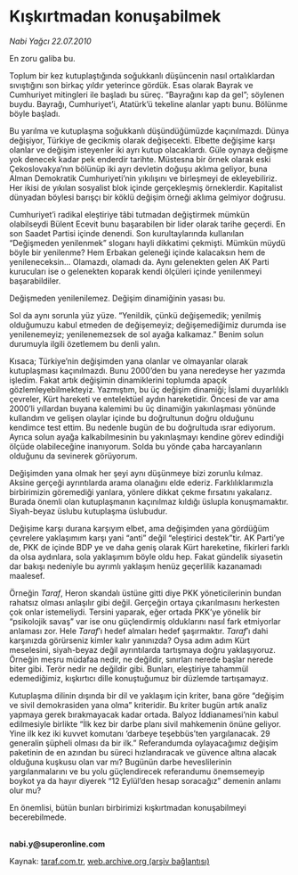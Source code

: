 # Kışkırtmadan konuşabilmek

*Nabi Yağcı 22.07.2010*

<div class="yazi"><p>En zoru galiba bu. </p>
<p>Toplum bir kez kutuplaştığında soğukkanlı düşüncenin nasıl ortalıklardan sıvıştığını son birkaç yıldır yeterince gördük. Esas olarak Bayrak ve Cumhuriyet mitingleri ile başladı bu süreç. “Bayrağını kap da gel”; söylenen buydu. Bayrağı, Cumhuriyet’i, Atatürk’ü tekeline alanlar yaptı bunu. Bölünme böyle başladı. </p>
<p>Bu yarılma ve kutuplaşma soğukkanlı düşündüğümüzde kaçınılmazdı. Dünya değişiyor, Türkiye de gecikmiş olarak değişecekti. Elbette değişime karşı olanlar ve değişim isteyenler iki ayrı kutup olacaklardı. Güle oynaya değişme yok denecek kadar pek enderdir tarihte. Müstesna bir örnek olarak eski Çekoslovakya’nın bölünüp iki ayrı devletin doğuşu aklıma geliyor, buna Alman Demokratik Cumhuriyeti’nin yıkılışını ve birleşmeyi de ekleyebiliriz. Her ikisi de yıkılan sosyalist blok içinde gerçekleşmiş örneklerdir. Kapitalist dünyadan böylesi barışçı bir köklü değişim örneği aklıma gelmiyor doğrusu. </p>
<p>Cumhuriyet’i radikal eleştiriye tâbi tutmadan değiştirmek mümkün olabilseydi Bülent Ecevit bunu başarabilen bir lider olarak tarihe geçerdi. En son Saadet Partisi içinde denendi. Son kurultaylarında kullanılan “Değişmeden yenilenmek” sloganı hayli dikkatimi çekmişti. Mümkün müydü böyle bir yenilenme? Hem Erbakan geleneği içinde kalacaksın hem de yenileneceksin... Olamazdı, olamadı da. Aynı gelenekten gelen AK Parti kurucuları ise o gelenekten koparak kendi ölçüleri içinde yenilenmeyi başarabildiler. </p>
<p>Değişmeden yenilenilemez. Değişim dinamiğinin yasası bu. </p>
<p>Sol da aynı sorunla yüz yüze. “Yenildik, çünkü değişemedik; yenilmiş olduğumuzu kabul etmeden de değişemeyiz; değişemediğimiz durumda ise yenilenemeyiz; yenilenemezsek de sol ayağa kalkamaz.” Benim solun durumuyla ilgili özetlemem bu denli yalın. </p>
<p>Kısaca; Türkiye’nin değişimden yana olanlar ve olmayanlar olarak kutuplaşması kaçınılmazdı. Bunu 2000’den bu yana neredeyse her yazımda işledim. Fakat artık değişimin dinamiklerini toplumda apaçık gözlemleyebilmekteyiz. Yazmıştım, bu üç değişim dinamiği; İslami duyarlılıklı çevreler, Kürt hareketi ve entelektüel aydın hareketidir. Öncesi de var ama 2000’li yıllardan buyana kalemimi bu üç dinamiğin yakınlaşması yönünde kullandım ve gelişen olaylar içinde bu doğrultunun doğru olduğunu kendimce test ettim. Bu nedenle bugün de bu doğrultuda ısrar ediyorum. Ayrıca solun ayağa kalkabilmesinin bu yakınlaşmayı kendine görev edindiği ölçüde olabileceğine inanıyorum. Solda bu yönde çaba harcayanların olduğunu da sevinerek görüyorum. </p>
<p>Değişimden yana olmak her şeyi aynı düşünmeye bizi zorunlu kılmaz. Aksine gerçeği ayrıntılarda arama olanağını elde ederiz. Farklılıklarımızla birbirimizin göremediği yanlara, yönlere dikkat çekme fırsatını yakalarız. Burada önemli olan kutuplaşmanın kaçınılmaz kıldığı üslupla konuşmamaktır. Siyah-beyaz üslubu kutuplaşma üslubudur. </p>
<p>Değişime karşı durana karşıyım elbet, ama değişimden yana gördüğüm çevrelere yaklaşımım karşı yani “anti” değil “eleştirici destek”tir. AK Parti’ye de, PKK de içinde BDP ye ve daha geniş olarak Kürt hareketine, fikirleri farklı da olsa aydınlara, sola yaklaşımım böyle oldu hep. Fakat gündelik siyasetin dar bakışı nedeniyle bu ayrımlı yaklaşım henüz geçerlilik kazanamadı maalesef. </p>
<p>Örneğin <i>Taraf</i>, Heron skandalı üstüne gitti diye PKK yöneticilerinin bundan rahatsız olması anlaşılır gibi değil. Gerçeğin ortaya çıkarılmasını herkesten çok onlar istemeliydi. Tersini yaparak, eğer ortada PKK’ye yönelik bir “psikolojik savaş” var ise onu güçlendirmiş olduklarını nasıl fark etmiyorlar anlaması zor. Hele <i>Taraf</i>’ı hedef almaları hedef şaşırmaktır. <i>Taraf</i>’ı dahi karşınızda görürseniz kimler kalır yanınızda? Oysa adım adım Kürt meselesini, siyah-beyaz değil ayrıntılarda tartışmaya doğru yaklaşıyoruz. Örneğin meşru müdafaa nedir, ne değildir, sınırları nerede başlar nerede biter gibi. Terör nedir ne değildir gibi. Bunları, eleştiriye tahammül edemediğimiz, kışkırtıcı dille konuştuğumuz bir düzlemde tartışamayız. </p>
<p>Kutuplaşma dilinin dışında bir dil ve yaklaşım için kriter, bana göre “değişim ve sivil demokrasiden yana olma” kriteridir. Bu kriter bugün artık analiz yapmaya gerek bırakmayacak kadar ortada. Balyoz İddianamesi’nin kabul edilmesiyle birlikte “İlk kez bir darbe planı sivil mahkemenin önüne geliyor. Yine ilk kez iki kuvvet komutanı ‘darbeye teşebbüs’ten yargılanacak. 29 generalin şüpheli olması da bir ilk.” Referandumda oylayacağımız değişim paketinin de en azından bu süreci hızlandıracak ve güvence altına alacak olduğuna kuşkusu olan var mı? Bugünün darbe heveslilerinin yargılanmalarını ve bu yolu güçlendirecek referandumu önemsemeyip boykot ya da hayır diyerek “12 Eylül’den hesap soracağız” demenin anlamı olur mu? </p>
<p>En önemlisi, bütün bunları birbirimizi kışkırtmadan konuşabilmeyi becerebilmede. </p>
<p><b><br/>nabi.y@superonline.com</b></p></div>

Kaynak: [taraf.com.tr](http://www.taraf.com.tr:80/nabi-yagci/makale-kiskirtmadan-konusabilmek.htm), [web.archive.org (arşiv bağlantısı)](http://web.archive.org/web/20100725160338/http://www.taraf.com.tr:80/nabi-yagci/makale-kiskirtmadan-konusabilmek.htm)
